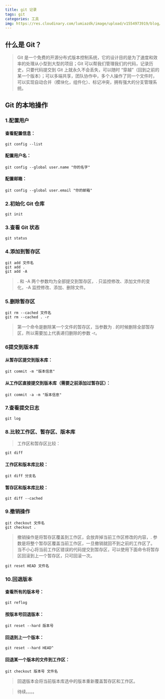 ```yaml
---
title: git 记录
tags: git
categories: 工具
img: https://res.cloudinary.com/lumiazdk/image/upload/v1554973919/blog/w9q3vrhz3zf8tahehvgc.jpg
---
```

## 什么是 Git？
>Git 是一个免费的开源分布式版本控制系统，它的设计目的是为了速度和效率的处理从小型到大型的项目；Git 可以帮我们管理我们的代码，记录历史，只要代码提交到 Git 上就永久不会丢失，可以随时 “穿越”（回到之前的某一个版本）；可以多端共享，团队协作中，多个人操作了同一个文件时，可以实现自动合并（模块化，组件化）、标记冲突，拥有强大的分支管理系统。
## Git 的本地操作
### 1.配置用户
#### 查看配置信息：
```
git config --list
```
#### 配置用户名：
```
git config --global user.name "你的名字"
```
#### 配置邮箱：
```
git config --global user.email "你的邮箱"
```
### 2.初始化 Git 仓库
```
git init
```
### 3.查看 Git 状态
```
git status
```
### 4.添加到暂存区
```
git add 文件名
git add .
git add -A
```
> . 和 -A 两个参数均为全部提交到暂存区，. 只监控修改、添加文件的变化，-A 监控修改、添加、删除文件。
###  5.删除暂存区

```
git rm --cached 文件名
git rm --cached . -r
```
>第一个命令是删除某一个文件的暂存区，当参数为 . 的时候删除全部暂存区，所以需要加上代表递归删除的参数 -r。
### 6提交到版本库
####  从暂存区提交到版本库：
```
git commit -m "版本信息"
```

#### 从工作区直接提交到版本库（需要之前添加过暂存区）：
```
git commit -a -m "版本信息"
```

### 7.查看提交日志
```
git log
```
### 8.比较工作区、暂存区、版本库
> 工作区和暂存区比较：
```
git diff
```

#### 工作区和版本库比较：
```
git diff 分支名
```

#### 暂存区和版本库比较：
```
git diff --cached
```

### 9.撤销操作
```
git checkout 文件名
git checkout .
```
>撤销操作是将暂存区覆盖到工作区，会放弃掉当前工作区修改的内容，. 参数是将整个暂存区覆盖当前工作区，一旦撤销就回不到之前的工作区了。
>当不小心将当前工作区错误的代码提交到暂存区，可以使用下面命令将暂存区回滚到上一个暂存区，只可回滚一次。
```
git reset HEAD 文件名
```

### 10.回退版本
#### 查看所有的版本号：
```
git reflog
```
#### 按版本号回退版本：
```
git reset --hard 版本号
```
#### 回退到上一个版本：
```
git reset --hard HEAD^
```
#### 回退某一个版本的文件到工作区：
```
git checkout 版本号 文件名
```
>回退版本会将当前版本库选中的版本重新覆盖暂存区和工作区。

>待续。。。。
